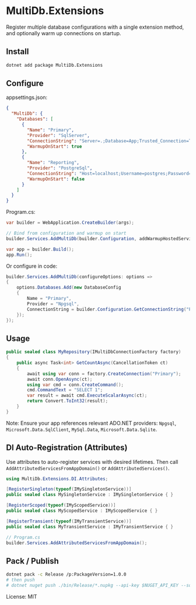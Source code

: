 # MultiDb.Extensions

Register multiple database configurations with a single extension method, and optionally warm up connections on startup.

## Install

```bash
dotnet add package MultiDb.Extensions
```

## Configure

appsettings.json:

```json
{
  "MultiDb": {
    "Databases": [
      {
        "Name": "Primary",
        "Provider": "SqlServer",
        "ConnectionString": "Server=.;Database=App;Trusted_Connection=True;TrustServerCertificate=True",
        "WarmupOnStart": true
      },
      {
        "Name": "Reporting",
        "Provider": "PostgreSql",
        "ConnectionString": "Host=localhost;Username=postgres;Password=postgres;Database=reporting",
        "WarmupOnStart": false
      }
    ]
  }
}
```

Program.cs:

```csharp
var builder = WebApplication.CreateBuilder(args);

// Bind from configuration and warmup on start
builder.Services.AddMultiDb(builder.Configuration, addWarmupHostedService: true);

var app = builder.Build();
app.Run();
```

Or configure in code:

```csharp
builder.Services.AddMultiDb(configureOptions: options =>
{
    options.Databases.Add(new DatabaseConfig
    {
        Name = "Primary",
        Provider = "Npgsql",
        ConnectionString = builder.Configuration.GetConnectionString("Primary")!
    });
});
```

## Usage

```csharp
public sealed class MyRepository(IMultiDbConnectionFactory factory)
{
    public async Task<int> GetCountAsync(CancellationToken ct)
    {
        await using var conn = factory.CreateConnection("Primary");
        await conn.OpenAsync(ct);
        using var cmd = conn.CreateCommand();
        cmd.CommandText = "SELECT 1";
        var result = await cmd.ExecuteScalarAsync(ct);
        return Convert.ToInt32(result);
    }
}
```

Note: Ensure your app references relevant ADO.NET providers: `Npgsql`, `Microsoft.Data.SqlClient`, `MySql.Data`, `Microsoft.Data.Sqlite`.

## DI Auto-Registration (Attributes)

Use attributes to auto-register services with desired lifetimes. Then call `AddAttributedServicesFromAppDomain()` or `AddAttributedServices()`.

```csharp
using MultiDb.Extensions.DI.Attributes;

[RegisterSingleton(typeof(IMySingletonService))]
public sealed class MySingletonService : IMySingletonService { }

[RegisterScoped(typeof(IMyScopedService))]
public sealed class MyScopedService : IMyScopedService { }

[RegisterTransient(typeof(IMyTransientService))]
public sealed class MyTransientService : IMyTransientService { }

// Program.cs
builder.Services.AddAttributedServicesFromAppDomain();
```

## Pack / Publish

```bash
dotnet pack -c Release /p:PackageVersion=1.0.0
# then push
# dotnet nuget push ./bin/Release/*.nupkg --api-key $NUGET_API_KEY --source https://api.nuget.org/v3/index.json
```

License: MIT